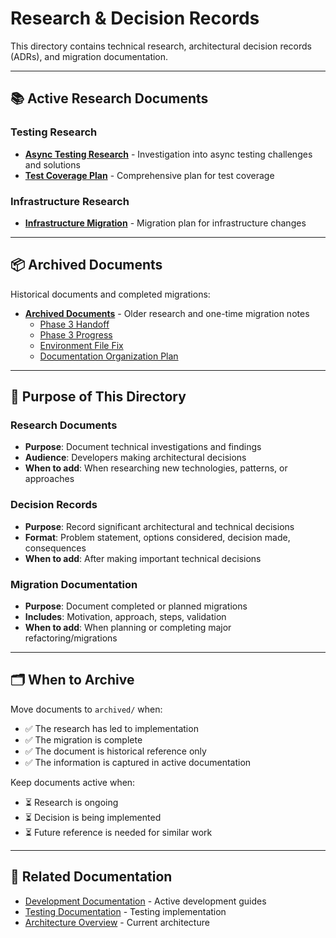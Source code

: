 # Research & Decision Records

This directory contains technical research, architectural decision records (ADRs), and migration documentation.

---

## 📚 Active Research Documents

### Testing Research
- **[Async Testing Research](async-testing.md)** - Investigation into async testing challenges and solutions
- **[Test Coverage Plan](test-coverage-plan.md)** - Comprehensive plan for test coverage

### Infrastructure Research
- **[Infrastructure Migration](infrastructure-migration.md)** - Migration plan for infrastructure changes

---

## 📦 Archived Documents

Historical documents and completed migrations:

- **[Archived Documents](archived/)** - Older research and one-time migration notes
  - [Phase 3 Handoff](archived/phase-3-handoff.md)
  - [Phase 3 Progress](archived/phase-3-progress.md)
  - [Environment File Fix](archived/env-file-fix.md)
  - [Documentation Organization Plan](archived/documentation-organization-plan.md)

---

## 📝 Purpose of This Directory

### Research Documents
- **Purpose**: Document technical investigations and findings
- **Audience**: Developers making architectural decisions
- **When to add**: When researching new technologies, patterns, or approaches

### Decision Records
- **Purpose**: Record significant architectural and technical decisions
- **Format**: Problem statement, options considered, decision made, consequences
- **When to add**: After making important technical decisions

### Migration Documentation
- **Purpose**: Document completed or planned migrations
- **Includes**: Motivation, approach, steps, validation
- **When to add**: When planning or completing major refactoring/migrations

---

## 🗂️ When to Archive

Move documents to `archived/` when:
- ✅ The research has led to implementation
- ✅ The migration is complete
- ✅ The document is historical reference only
- ✅ The information is captured in active documentation

Keep documents active when:
- ⏳ Research is ongoing
- ⏳ Decision is being implemented
- ⏳ Future reference is needed for similar work

---

## 🔗 Related Documentation

- [Development Documentation](../development/) - Active development guides
- [Testing Documentation](../development/testing/) - Testing implementation
- [Architecture Overview](../development/architecture/overview.md) - Current architecture
